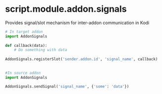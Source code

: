# script.module.addon.signals
Provides signal/slot mechanism for inter-addon communication in Kodi

```python
# In target addon
import AddonSignals
​
def callback(data):
	# Do something with data
	
AddonSignals.registerSlot('sender.addon.id', 'signal_name', callback)
​
​
#In source addon
import AddonSignals
​
AddonSignals.sendSignal('signal_name', {'some': 'data'})
```
